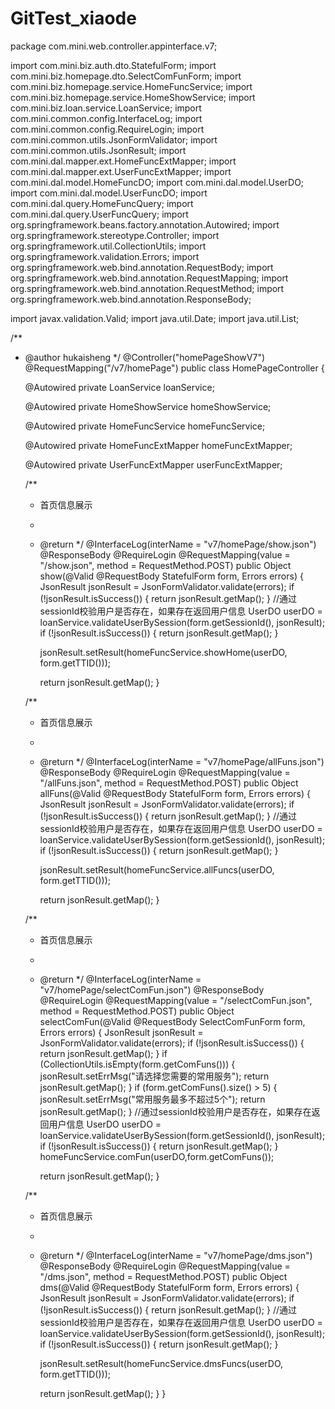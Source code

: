 # GitTest_xiaode
package com.mini.web.controller.appinterface.v7;

import com.mini.biz.auth.dto.StatefulForm;
import com.mini.biz.homepage.dto.SelectComFunForm;
import com.mini.biz.homepage.service.HomeFuncService;
import com.mini.biz.homepage.service.HomeShowService;
import com.mini.biz.loan.service.LoanService;
import com.mini.common.config.InterfaceLog;
import com.mini.common.config.RequireLogin;
import com.mini.common.utils.JsonFormValidator;
import com.mini.common.utils.JsonResult;
import com.mini.dal.mapper.ext.HomeFuncExtMapper;
import com.mini.dal.mapper.ext.UserFuncExtMapper;
import com.mini.dal.model.HomeFuncDO;
import com.mini.dal.model.UserDO;
import com.mini.dal.model.UserFuncDO;
import com.mini.dal.query.HomeFuncQuery;
import com.mini.dal.query.UserFuncQuery;
import org.springframework.beans.factory.annotation.Autowired;
import org.springframework.stereotype.Controller;
import org.springframework.util.CollectionUtils;
import org.springframework.validation.Errors;
import org.springframework.web.bind.annotation.RequestBody;
import org.springframework.web.bind.annotation.RequestMapping;
import org.springframework.web.bind.annotation.RequestMethod;
import org.springframework.web.bind.annotation.ResponseBody;

import javax.validation.Valid;
import java.util.Date;
import java.util.List;

/**
 * @author hukaisheng
 */
@Controller("homePageShowV7")
@RequestMapping("/v7/homePage")
public class HomePageController {

    @Autowired
    private LoanService loanService;

    @Autowired
    private HomeShowService homeShowService;

    @Autowired
    private HomeFuncService homeFuncService;

    @Autowired
    private HomeFuncExtMapper homeFuncExtMapper;

    @Autowired
    private UserFuncExtMapper userFuncExtMapper;

    /**
     * 首页信息展示
     *
     * @return
     */
    @InterfaceLog(interName = "v7/homePage/show.json")
    @ResponseBody
    @RequireLogin
    @RequestMapping(value = "/show.json", method = RequestMethod.POST)
    public Object show(@Valid @RequestBody StatefulForm form, Errors errors) {
        JsonResult jsonResult = JsonFormValidator.validate(errors);
        if (!jsonResult.isSuccess()) {
            return jsonResult.getMap();
        }
        //通过sessionId校验用户是否存在，如果存在返回用户信息
        UserDO userDO = loanService.validateUserBySession(form.getSessionId(), jsonResult);
        if (!jsonResult.isSuccess()) {
            return jsonResult.getMap();
        }

        jsonResult.setResult(homeFuncService.showHome(userDO, form.getTTID()));

        return jsonResult.getMap();
    }

    /**
     * 首页信息展示
     *
     * @return
     */
    @InterfaceLog(interName = "v7/homePage/allFuns.json")
    @ResponseBody
    @RequireLogin
    @RequestMapping(value = "/allFuns.json", method = RequestMethod.POST)
    public Object allFuns(@Valid @RequestBody StatefulForm form, Errors errors) {
        JsonResult jsonResult = JsonFormValidator.validate(errors);
        if (!jsonResult.isSuccess()) {
            return jsonResult.getMap();
        }
        //通过sessionId校验用户是否存在，如果存在返回用户信息
        UserDO userDO = loanService.validateUserBySession(form.getSessionId(), jsonResult);
        if (!jsonResult.isSuccess()) {
            return jsonResult.getMap();
        }

        jsonResult.setResult(homeFuncService.allFuncs(userDO, form.getTTID()));

        return jsonResult.getMap();
    }

    /**
     * 首页信息展示
     *
     * @return
     */
    @InterfaceLog(interName = "v7/homePage/selectComFun.json")
    @ResponseBody
    @RequireLogin
    @RequestMapping(value = "/selectComFun.json", method = RequestMethod.POST)
    public Object selectComFun(@Valid @RequestBody SelectComFunForm form, Errors errors) {
        JsonResult jsonResult = JsonFormValidator.validate(errors);
        if (!jsonResult.isSuccess()) {
            return jsonResult.getMap();
        }
        if (CollectionUtils.isEmpty(form.getComFuns())) {
            jsonResult.setErrMsg("请选择您需要的常用服务");
            return jsonResult.getMap();
        }
        if (form.getComFuns().size() > 5) {
            jsonResult.setErrMsg("常用服务最多不超过5个");
            return jsonResult.getMap();
        }
        //通过sessionId校验用户是否存在，如果存在返回用户信息
        UserDO userDO = loanService.validateUserBySession(form.getSessionId(), jsonResult);
        if (!jsonResult.isSuccess()) {
            return jsonResult.getMap();
        }
        homeFuncService.comFun(userDO,form.getComFuns());

        return jsonResult.getMap();
    }

    /**
     * 首页信息展示
     *
     * @return
     */
    @InterfaceLog(interName = "v7/homePage/dms.json")
    @ResponseBody
    @RequireLogin
    @RequestMapping(value = "/dms.json", method = RequestMethod.POST)
    public Object dms(@Valid @RequestBody StatefulForm form, Errors errors) {
        JsonResult jsonResult = JsonFormValidator.validate(errors);
        if (!jsonResult.isSuccess()) {
            return jsonResult.getMap();
        }
        //通过sessionId校验用户是否存在，如果存在返回用户信息
        UserDO userDO = loanService.validateUserBySession(form.getSessionId(), jsonResult);
        if (!jsonResult.isSuccess()) {
            return jsonResult.getMap();
        }

        jsonResult.setResult(homeFuncService.dmsFuncs(userDO, form.getTTID()));

        return jsonResult.getMap();
    }
}
